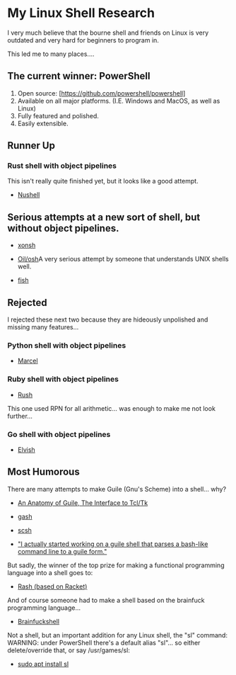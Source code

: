 # My Linux Shell Research

I very much believe that the bourne shell and friends on Linux is very outdated and very
hard for beginners to program in.

This led me to many places....

## The current winner: PowerShell
1) Open source: [https://github.com/powershell/powershell]
2) Available on all major platforms. (I.E. Windows and MacOS, as well as Linux)
3) Fully featured and polished.
4) Easily extensible.

## Runner Up
### Rust shell with object pipelines
This isn't really quite finished yet, but it looks like a good attempt.

* [Nushell](https://www.nushell.sh)

## Serious attempts at a new sort of shell, but without object pipelines.

* [xonsh](https://xon.sh)

* [Oil/osh](https://www.oilshell.org)A very serious attempt by someone that understands UNIX shells well.

* [fish](https://fishshell.com)

## Rejected
I rejected these next two because they are hideously unpolished and missing many features...
### Python shell with object pipelines 
* [Marcel](https://github.com/geophile/marcel)

### Ruby shell with object pipelines
* [Rush](https://github.com/adamwiggins/rush)

This one used RPN for all arithmetic... was enough to make me not look further...
### Go shell with object pipelines
* [Elvish](https://elv.sh)

## Most Humorous
There are many attempts to make Guile (Gnu's Scheme) into a shell... why?

* [An Anatomy of Guile, The Interface to Tcl/Tk](http://www.usenix.org/publications/library/proceedings/tcl95/full_papers/lord.ps)

* [gash](https://github.com/szos/gash)

* [scsh](https://cvs.savannah.gnu.org/viewvc/guile/guile/guile-scsh/)

* ["I actually started working on a guile shell that parses a bash-like command line to a guile form."](https://news.ycombinator.com/item?id=18560115https://news.ycombinator.com/item?id=18560115)

But sadly, the winner of the top prize for making a functional programming language into a shell goes to:

* [Rash (based on Racket)](https://docs.racket-lang.org/rash/index.html)

And of course someone had to make a shell based on the brainfuck programming language...

* [Brainfuckshell](https://snapcraft.io/brainfuck-shell)

Not a shell, but an important addition for any Linux shell, the "sl" command:
<br>
WARNING: under PowerShell there's a default alias "sl"... so either delete/override that, or say /usr/games/sl:

* [sudo apt install sl](https://github.com/thekakester/sl)
